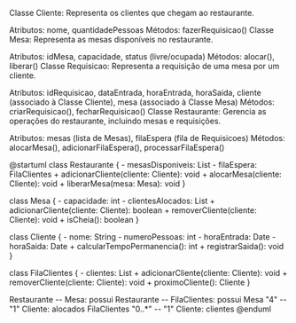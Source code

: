 Classe Cliente: Representa os clientes que chegam ao restaurante.

Atributos: nome, quantidadePessoas
Métodos: fazerRequisicao()
Classe Mesa: Representa as mesas disponíveis no restaurante.

Atributos: idMesa, capacidade, status (livre/ocupada)
Métodos: alocar(), liberar()
Classe Requisicao: Representa a requisição de uma mesa por um cliente.

Atributos: idRequisicao, dataEntrada, horaEntrada, horaSaida, cliente (associado à Classe Cliente), mesa (associado à Classe Mesa)
Métodos: criarRequisicao(), fecharRequisicao()
Classe Restaurante: Gerencia as operações do restaurante, incluindo mesas e requisições.

Atributos: mesas (lista de Mesas), filaEspera (fila de Requisicoes)
Métodos: alocarMesa(), adicionarFilaEspera(), processarFilaEspera()

@startuml
class Restaurante {
    - mesasDisponiveis: List<Mesa>
    - filaEspera: FilaClientes
    + adicionarCliente(cliente: Cliente): void
    + alocarMesa(cliente: Cliente): void
    + liberarMesa(mesa: Mesa): void
}

class Mesa {
    - capacidade: int
    - clientesAlocados: List<Cliente>
    + adicionarCliente(cliente: Cliente): boolean
    + removerCliente(cliente: Cliente): void
    + isCheia(): boolean
}

class Cliente {
    - nome: String
    - numeroPessoas: int
    - horaEntrada: Date
    - horaSaida: Date
    + calcularTempoPermanencia(): int
    + registrarSaida(): void
}

class FilaClientes {
    - clientes: List<Cliente>
    + adicionarCliente(cliente: Cliente): void
    + removerCliente(cliente: Cliente): void
    + proximoCliente(): Cliente
}

Restaurante -- Mesa: possui
Restaurante -- FilaClientes: possui
Mesa "4" -- "1" Cliente: alocados
FilaClientes "0..*" -- "1" Cliente: clientes
@enduml

